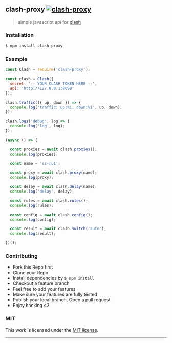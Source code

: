 ## clash-proxy [![clash-proxy](https://img.shields.io/npm/v/clash-proxy.svg)](https://npmjs.org/clash-proxy)

> simple javascript api for [clash](https://github.com/Dreamacro/clash)

### Installation

```bash
$ npm install clash-proxy
```

### Example

```js
const Clash = require('clash-proxy');

const clash = Clash({
  secret: '-- YOUR CLASH TOKEN HERE --',
  api: 'http://127.0.0.1:9090'
});

clash.traffic(({ up, down }) => {
  console.log('traffic: up:%i; down:%i', up, down);
});

clash.logs('debug', log => {
  console.log('log', log);
});

(async () => {

  const proxies = await clash.proxies();
  console.log(proxies);

  const name = 'ss-ru1';

  const proxy = await clash.proxy(name);
  console.log(proxy);

  const delay = await clash.delay(name);
  console.log('delay', delay);

  const rules = await clash.rules();
  console.log(rules);

  const config = await clash.config();
  console.log(config);

  const result = await clash.switch('auto');
  console.log(result);

})();

```

### Contributing
- Fork this Repo first
- Clone your Repo
- Install dependencies by `$ npm install`
- Checkout a feature branch
- Feel free to add your features
- Make sure your features are fully tested
- Publish your local branch, Open a pull request
- Enjoy hacking <3

### MIT

This work is licensed under the [MIT license](./LICENSE).

---